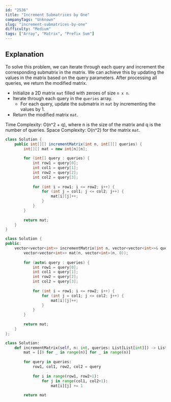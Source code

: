 ```yaml
---
id: "2536"
title: "Increment Submatrices by One"
companyTags: "Unknown"
slug: "increment-submatrices-by-one"
difficulty: "Medium"
tags: ["Array", "Matrix", "Prefix Sum"]
---
```


## Explanation
To solve this problem, we can iterate through each query and increment the corresponding submatrix in the matrix. We can achieve this by updating the values in the matrix based on the query parameters. After processing all queries, we return the modified matrix.

- Initialize a 2D matrix `mat` filled with zeroes of size `n x n`.
- Iterate through each query in the `queries` array.
  - For each query, update the submatrix in `mat` by incrementing the values by 1.
- Return the modified matrix `mat`.

Time Complexity: O(n^2 + q), where n is the size of the matrix and q is the number of queries.
Space Complexity: O(n^2) for the matrix `mat`.
```java
class Solution {
    public int[][] incrementMatrix(int n, int[][] queries) {
        int[][] mat = new int[n][n];
        
        for (int[] query : queries) {
            int row1 = query[0];
            int col1 = query[1];
            int row2 = query[2];
            int col2 = query[3];
            
            for (int i = row1; i <= row2; i++) {
                for (int j = col1; j <= col2; j++) {
                    mat[i][j]++;
                }
            }
        }
        
        return mat;
    }
}
```

```cpp
class Solution {
public:
    vector<vector<int>> incrementMatrix(int n, vector<vector<int>>& queries) {
        vector<vector<int>> mat(n, vector<int>(n, 0));
        
        for (auto& query : queries) {
            int row1 = query[0];
            int col1 = query[1];
            int row2 = query[2];
            int col2 = query[3];
            
            for (int i = row1; i <= row2; i++) {
                for (int j = col1; j <= col2; j++) {
                    mat[i][j]++;
                }
            }
        }
        
        return mat;
    }
};
```

```python
class Solution:
    def incrementMatrix(self, n: int, queries: List[List[int]]) -> List[List[int]]:
        mat = [[0 for _ in range(n)] for _ in range(n)]
        
        for query in queries:
            row1, col1, row2, col2 = query
            
            for i in range(row1, row2+1):
                for j in range(col1, col2+1):
                    mat[i][j] += 1
        
        return mat
```